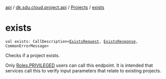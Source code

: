 [api](../../index.md) / [dk.sdu.cloud.project.api](../index.md) / [Projects](index.md) / [exists](./exists.md)

# exists

`val exists: CallDescription<`[`ExistsRequest`](../-exists-request/index.md)`, `[`ExistsResponse`](../-exists-response/index.md)`, CommonErrorMessage>`

Checks if a project exists.

Only [Roles.PRIVILEGED](#) users can call this endpoint. It is intended that services call this to verify input
parameters that relate to existing projects.

